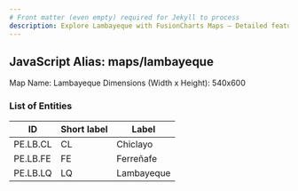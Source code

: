 ```yaml
---
# Front matter (even empty) required for Jekyll to process
description: Explore Lambayeque with FusionCharts Maps – Detailed features for seamless integration. Try now & enhance your data visualization today! 
---
```


## JavaScript Alias: maps/lambayeque

Map Name: Lambayeque
Dimensions (Width x Height): 540x600


### List of Entities

ID | Short label | Label
---|---|---|
PE.LB.CL| CL | Chiclayo
PE.LB.FE| FE | Ferreñafe
PE.LB.LQ| LQ | Lambayeque
